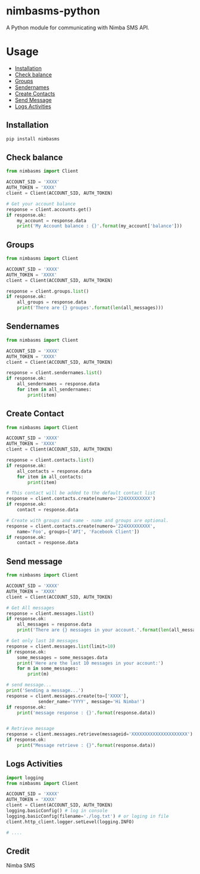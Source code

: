 # nimbasms-python
A Python module for communicating with Nimba SMS API.

# Usage

 - [Installation](#installation)
 - [Check balance](#account)
 - [Groups](#group)
 - [Sendernames](#sendername)
 - [Create Contacts](#contact)
 - [Send Message](#message)
 - [Logs Activities](#log)


## <a name="installation"></a> Installation
```sh
pip install nimbasms
```

## <a name="account"></a> Check balance
```python
from nimbasms import Client

ACCOUNT_SID = 'XXXX'
AUTH_TOKEN = 'XXXX'
client = Client(ACCOUNT_SID, AUTH_TOKEN)

# Get your account balance
response = client.accounts.get()
if response.ok:
    my_account = response.data
    print('My Account balance : {}'.format(my_account['balance']))

```


## <a name="group"></a> Groups

```python
from nimbasms import Client

ACCOUNT_SID = 'XXXX'
AUTH_TOKEN = 'XXXX'
client = Client(ACCOUNT_SID, AUTH_TOKEN)

response = client.groups.list()
if response.ok:
    all_groups = response.data
    print('There are {} groupes'.format(len(all_messages)))
```



## <a name="sendername"></a> Sendernames

```python
from nimbasms import Client

ACCOUNT_SID = 'XXXX'
AUTH_TOKEN = 'XXXX'
client = Client(ACCOUNT_SID, AUTH_TOKEN)

response = client.sendernames.list()
if response.ok:
    all_sendernames = response.data
    for item in all_sendernames:
        print(item)
```


## <a name="contact"></a> Create Contact

```python
from nimbasms import Client

ACCOUNT_SID = 'XXXX'
AUTH_TOKEN = 'XXXX'
client = Client(ACCOUNT_SID, AUTH_TOKEN)

response = client.contacts.list()
if response.ok:
    all_contacts = response.data
    for item in all_contacts:
        print(item)

# This contact will be added to the default contact list
response = client.contacts.create(numero='224XXXXXXXXX')
if response.ok:
    contact = response.data

# Create with groups and name - name and groups are optional.
response = client.contacts.create(numero='224XXXXXXXXX', 
    name='Foo', groups=['API', 'Facebook Client'])
if response.ok:
    contact = response.data

```


## <a name="message"></a> Send message

```python
from nimbasms import Client

ACCOUNT_SID = 'XXXX'
AUTH_TOKEN = 'XXXX'
client = Client(ACCOUNT_SID, AUTH_TOKEN)

# Get All messages
response = client.messages.list()
if response.ok:
    all_messages = response.data
    print('There are {} messages in your account.'.format(len(all_messages)))

# Get only last 10 messages
response = client.messages.list(limit=10)
if response.ok:
    some_messages = some_messages.data
    print('Here are the last 10 messages in your account:')
    for m in some_messages:
        print(m)

# send message...
print('Sending a message...')
response = client.messages.create(to=['XXXX'],
            sender_name='YYYY', message='Hi Nimba!')
if response.ok:
    print('message response : {}'.format(response.data))


# Retrieve message
response = client.messages.retrieve(messageid='XXXXXXXXXXXXXXXXXXXXX')
if response.ok:
    print("Message retrieve : {}".format(response.data))
```

## <a name="log"></a> Logs Activities

```python
import logging
from nimbasms import Client

ACCOUNT_SID = 'XXXX'
AUTH_TOKEN = 'XXXX'
client = Client(ACCOUNT_SID, AUTH_TOKEN)
logging.basicConfig() # log in console
logging.basicConfig(filename='./log.txt') # or loging in file
client.http_client.logger.setLevel(logging.INFO)

# ....
```

## Credit
Nimba SMS

